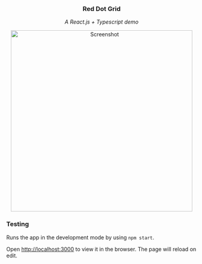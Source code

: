 <br/>
<div align="center">
  <h3 align="center">Red Dot Grid</h3>
  <p align="center"><i>A React.js + Typescript demo</i></p>
    <img width="480" alt="Screenshot" src="https://github.com/ArcticKangaroo/red-dot-grid/assets/62847649/8480699c-7d3c-41d3-bb5f-e26795852565">
</div>

### Testing

Runs the app in the development mode by using `npm start`.

Open [http://localhost:3000](http://localhost:3000) to view it in the browser. The page will reload on edit.
